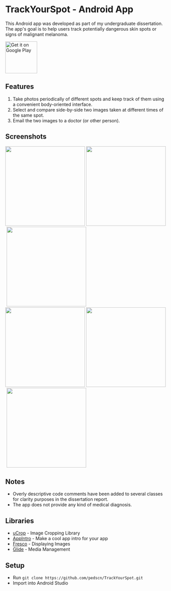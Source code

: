 # TrackYourSpot - Android App

This Android app was developed as part of my undergraduate dissertation. The app's goal is to help users track potentially dangerous skin spots or signs of malignant melanoma.

<a href="https://play.google.com/store/apps/details?id=com.dev.pedroschulze.trackspotdraft&amp;hl=en_GB&amp;pcampaignid=MKT-Other-global-all-co-prtnr-py-PartBadge-Mar2515-1">
<img alt="Get it on Google Play" src="https://play.google.com/intl/en_us/badges/images/generic/en_badge_web_generic.png" height="100">
</a>

## Features
1) Take photos periodically of different spots and keep track of them using a convenient body-oriented interface.
2) Select and compare side-by-side two images taken at different times of the same spot.
3) Email the two images to a doctor (or other person).

## Screenshots
<img src="https://raw.githubusercontent.com/pedscn/TrackYourSpot/master/app/src/main/res/drawable/body.png?token=Aetm4ceJQa64VuOFOmJk0Py5AeRMhnU9ks5ctbbIwA%3D%3D" width="250" />&nbsp;<img src="https://raw.githubusercontent.com/pedscn/TrackYourSpot/master/app/src/main/res/drawable/camera.png?token=Aetm4dfCObAGvqeAxagiFgXkrm1xSZ7Bks5ctbb6wA%3D%3D" width="250" />&nbsp;<img src="https://raw.githubusercontent.com/pedscn/TrackYourSpot/master/app/src/main/res/drawable/crop.png?token=Aetm4Uo8J8UNwsxG9eVRExwgPBMrV98-ks5ctbQ1wA%3D%3D" width="250" />
<img src="https://raw.githubusercontent.com/pedscn/TrackYourSpot/master/app/src/main/res/drawable/spothistory.png?token=Aetm4Rzi0z4LNHzez23d9LBb3-7qA2Bcks5ctbRtwA%3D%3D" width="250" />&nbsp;<img src="https://raw.githubusercontent.com/pedscn/TrackYourSpot/master/app/src/main/res/drawable/compare.png?token=Aetm4V7PpbrqaERAm32O1PLkeF-Mt_0_ks5ctbP-wA%3D%3D" width="250" />&nbsp;<img src="https://raw.githubusercontent.com/pedscn/TrackYourSpot/master/app/src/main/res/drawable/info.png?token=Aetm4WFzC3e5bKQyAxfo4us9OJfy4hT_ks5ctbRMwA%3D%3D" width="250" />

## Notes
- Overly descriptive code comments have been added to several classes for clarity purposes in the dissertation report.
- The app does not provide any kind of medical diagnosis. 

## Libraries
- [uCrop](https://github.com/Yalantis/uCrop) - Image Cropping Library
- [AppIntro](https://github.com/AppIntro/AppIntro) - Make a cool app intro for your app
- [Fresco](https://github.com/facebook/fresco) - Displaying Images
- [Glide](https://github.com/bumptech/glide) - Media Management

## Setup
- Run `git clone https://github.com/pedscn/TrackYourSpot.git`
- Import into Android Studio
